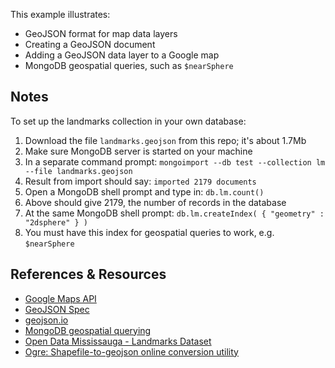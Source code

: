 This example illustrates:

- GeoJSON format for map data layers
- Creating a GeoJSON document
- Adding a GeoJSON data layer to a Google map
- MongoDB geospatial queries, such as `$nearSphere`


Notes
-----

To set up the landmarks collection in your own database:

1. Download the file `landmarks.geojson` from this repo; it's about 1.7Mb
2. Make sure MongoDB server is started on your machine
3. In a separate command prompt: `mongoimport --db test --collection lm --file landmarks.geojson`
4. Result from import should say: `imported 2179 documents`
5. Open a MongoDB shell prompt and type in: `db.lm.count()`
6. Above should give 2179, the number of records in the database
7. At the same MongoDB shell prompt: `db.lm.createIndex( { "geometry" : "2dsphere" } )`
8. You must have this index for geospatial queries to work, e.g. `$nearSphere`


References & Resources
----------------------

* [Google Maps API](https://developers.google.com/maps/documentation/javascript/reference)
* [GeoJSON Spec](http://geojson.org)
* [geojson.io](http://geojson.io)
* [MongoDB geospatial querying](https://docs.mongodb.com/manual/reference/operator/query-geospatial/)
* [Open Data Mississauga - Landmarks Dataset](http://data.mississauga.ca/datasets/0ef6b00cb09546caa8e9325787916a9a_0)
* [Ogre: Shapefile-to-geojson online conversion utility](https://ogre.adc4gis.com/)
